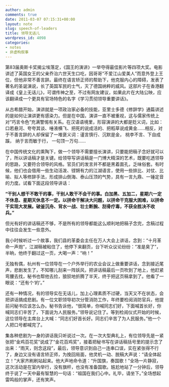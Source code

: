 ```yaml
---
author: admin
comments: true
date: 2011-03-07 07:15:31+00:00
layout: note
slug: speech-of-leaders
title: 领导无话儿
wordpress_id: 4098
categories:
- notes
- 非虚构叙事
---
```


第83届奥斯卡奖揭尘埃落定，《国王的演讲》一举夺得最佳影片等四项大奖。电影讲述了英国女王的父亲乔治六世天生口吃，因哥哥“不爱江山爱美人”而意外登上王位，但他非常不善言辞。最终在语言矫正师的帮助下，他克服内心的障碍，发表了著名的圣诞演说，长了英国军民的士气，灭了德国纳粹的威风。这部片子在香港翻译成《皇上无话儿》，可谓传神之至，不过有网友建议，如果此片在大陆公映，应该翻译成一个更具有官场特色的名字《学习贯彻领导重要讲话》。

从古希腊开始，演讲就是一项政治家必备的技能，亚里士多德《修辞学》通篇讲述的是如何让演讲更有感染力。但是在中国，演讲一直不被重视，这与儒家传统上对“巧言令色”充满警惕有关系。在汉语语境里，形容演讲的大都是贬义词，比如：口若悬河、夸夸其谈、唾液横飞、把死的说成活的、把稻草说成黄金……相反，对于不善言辞的人却保留了一堆褒义词：谨言慎行、沉默是金，
桃李不言、下自成蹊， 纳于言而敏于行， 一句顶一万句……

在中国传统文化的熏陶下，做一个领导不需要擅长演讲，只要能把稿子念好就可以了，所以讲话稿才是关键。给领导写讲话稿是一门博大精深的艺术，既要吃透领导的思路，又要符合领导的风格。官员们的发言并不都是黑着面孔，乏味俗套。有时候，他们也会借用一些生动活泼、铿锵有力的江湖语言，使用一些排比、对仗、比喻、拟人等修辞手法，形成排山倒海、泰山压顶的气势，具有一言九鼎、一锤定音的力度。试看下面这段领导讲话：

**“干别人想干不敢干的事，干别人敢干不会干的事。白加黑、五加二，星期六一定不休息、星期天休息不一定。以拼命干解决大问题，以拼命干克服大困难，以拼命干实现大发展。破釜沉舟、背水一战、壮士断腕、刮骨疗毒，不获全胜决不收兵。”**

但光有好的讲话稿还不够，不是所有的领导都能这么顺利地把稿子念完，念稿过程中往往会发生一些意外。

我小时候听过一个故事，我们县的革委会主任在万人大会上讲话，念到：“十月革命一声炮”，江湖稿被粘住了，他停下来翻页，台下听众议论纷纷：“准是臭了”，半晌，他终于翻过这一页，大喝一声：“响！”

无独有偶，杭州有一位领导在一个户外举行的农业会议上做重要讲话，念到接近尾声，悲剧发生了，不知哪儿刮来一阵妖风，把讲话稿最后一页吹到了地上，他赶紧弯腰去找，秘书也帮他去捡，狼狈地折腾了半天，终于把这页稿拿到了。他看了一眼说：“还有个‘的’。”

还有一种情况，有的领导实在无话儿，加上心理素质不过硬，当天又不在状态，会把讲话搞成悲剧。有一位文职领导初次分管消防工作，年终要检阅消防官兵，他提前问秘书应该怎么办。秘书告诉他，“很简单，你喊同志们好，下面喊首长好，你喊同志们辛苦了，下面说为人民服务。”领导说记住了。等到检阅仪式开始的时候，这位领导在主席台上大喊：“同志们好首长好。同志们辛苦了为人民服务。”他一个人把口号都喊完了。

集各种悲剧为一身的讲话我只听说过一次。在一次大型典礼上，有位领导先是一紧张把“金鸡百花奖”说成了“金花百鸡奖”，接着把秘书写在讲话稿括号里的提示念了出来：“雨天，则念这段”，最后，领导意识到自己一连串口误，实在紧张得不行了，身边又没有语言矫正师，为挽回局面，他灵机一动、脱稿大声说：“请全体起立！”大家齐刷刷站起来。他大声地命令道：“升国旗，奏国歌！”全场一片静寂，这次活动是在室内举行，没有旗杆，也没有准备国歌。尴尬地站了一分钟后，领导终于说了一天中最有智慧的一句话：“祖国在我们心中。礼毕，请坐下。”全场想起雷鸣般的掌声，还有笑声。
